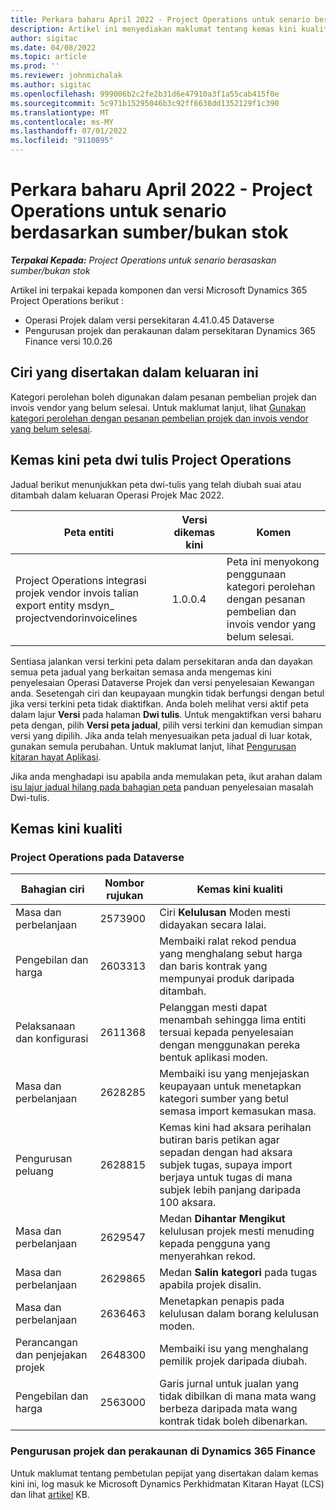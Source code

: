 ```yaml
---
title: Perkara baharu April 2022 - Project Operations untuk senario berdasarkan sumber/bukan stok
description: Artikel ini menyediakan maklumat tentang kemas kini kualiti yang tersedia dalam keluaran April 2022 Microsoft Dynamics 365 Project Operations untuk senario berasaskan sumber/bukan stok.
author: sigitac
ms.date: 04/08/2022
ms.topic: article
ms.prod: ''
ms.reviewer: johnmichalak
ms.author: sigitac
ms.openlocfilehash: 999006b2c2fe2b31d6e47910a3f1a55cab415f0e
ms.sourcegitcommit: 5c971b15295046b3c92ff6638dd1352129f1c390
ms.translationtype: MT
ms.contentlocale: ms-MY
ms.lasthandoff: 07/01/2022
ms.locfileid: "9110895"
---
```

# <a name="whats-new-april-2022---project-operations-for-resourcenon-stocked-based-scenarios"></a>Perkara baharu April 2022 - Project Operations untuk senario berdasarkan sumber/bukan stok

_**Terpakai Kepada:** Project Operations untuk senario berasaskan sumber/bukan stok_

Artikel ini terpakai kepada komponen dan versi Microsoft Dynamics 365 Project Operations berikut :

- Operasi Projek dalam versi persekitaran 4.41.0.45 Dataverse
- Pengurusan projek dan perakaunan dalam persekitaran Dynamics 365 Finance versi 10.0.26

## <a name="features-included-in-this-release"></a>Ciri yang disertakan dalam keluaran ini

Kategori perolehan boleh digunakan dalam pesanan pembelian projek dan invois vendor yang belum selesai. Untuk maklumat lanjut, lihat [Gunakan kategori perolehan dengan pesanan pembelian projek dan invois vendor yang belum selesai](../procurement/configure-procurement-categories.md).

## <a name="project-operations-dual-write-maps-updates"></a>Kemas kini peta dwi tulis Project Operations

Jadual berikut menunjukkan peta dwi-tulis yang telah diubah suai atau ditambah dalam keluaran Operasi Projek Mac 2022.

| Peta entiti | Versi dikemas kini | Komen |
| -------------- | ------------------- | ------------|
| Project Operations integrasi projek vendor invois talian export entity msdyn\_ projectvendorinvoicelines | 1.0.0.4 | Peta ini menyokong penggunaan kategori perolehan dengan pesanan pembelian dan invois vendor yang belum selesai. |

Sentiasa jalankan versi terkini peta dalam persekitaran anda dan dayakan semua peta jadual yang berkaitan semasa anda mengemas kini penyelesaian Operasi Dataverse Projek dan versi penyelesaian Kewangan anda. Sesetengah ciri dan keupayaan mungkin tidak berfungsi dengan betul jika versi terkini peta tidak diaktifkan. Anda boleh melihat versi aktif peta dalam lajur **Versi** pada halaman **Dwi tulis**. Untuk mengaktifkan versi baharu peta dengan, pilih **Versi peta jadual**, pilih versi terkini dan kemudian simpan versi yang dipilih. Jika anda telah menyesuaikan peta jadual di luar kotak, gunakan semula perubahan. Untuk maklumat lanjut, lihat [Pengurusan kitaran hayat Aplikasi](/dynamics365/fin-ops-core/dev-itpro/data-entities/dual-write/app-lifecycle-management).

Jika anda menghadapi isu apabila anda memulakan peta, ikut arahan dalam [isu lajur jadual hilang pada bahagian peta](/dynamics365/fin-ops-core/dev-itpro/data-entities/dual-write/dual-write-troubleshooting-finops-upgrades#missing-table-columns-issue-on-maps) panduan penyelesaian masalah Dwi-tulis.

## <a name="quality-updates"></a>Kemas kini kualiti

### <a name="project-operations-on-dataverse"></a>Project Operations pada Dataverse

| Bahagian ciri | Nombor rujukan | Kemas kini kualiti |
| ------------ | ---------------- | -------------- |
| Masa dan perbelanjaan | 2573900 | Ciri **Kelulusan** Moden mesti didayakan secara lalai. |
| Pengebilan dan harga | 2603313 | Membaiki ralat rekod pendua yang menghalang sebut harga dan baris kontrak yang mempunyai produk daripada ditambah. |
| Pelaksanaan dan konfigurasi | 2611368 | Pelanggan mesti dapat menambah sehingga lima entiti tersuai kepada penyelesaian dengan menggunakan pereka bentuk aplikasi moden. |
| Masa dan perbelanjaan | 2628285 | Membaiki isu yang menjejaskan keupayaan untuk menetapkan kategori sumber yang betul semasa import kemasukan masa. |
| Pengurusan peluang| 2628815 | Kemas kini had aksara perihalan butiran baris petikan agar sepadan dengan had aksara subjek tugas, supaya import berjaya untuk tugas di mana subjek lebih panjang daripada 100 aksara. |
| Masa dan perbelanjaan| 2629547 | Medan **Dihantar Mengikut** kelulusan projek mesti menuding kepada pengguna yang menyerahkan rekod. |
| Masa dan perbelanjaan| 2629865 | Medan **Salin kategori** pada tugas apabila projek disalin. |
| Masa dan perbelanjaan| 2636463 | Menetapkan penapis pada kelulusan dalam borang kelulusan moden. |
| Perancangan dan penjejakan projek | 2648300 | Membaiki isu yang menghalang pemilik projek daripada diubah. |
| Pengebilan dan harga | 2563000 | Garis jurnal untuk jualan yang tidak dibilkan di mana mata wang berbeza daripada mata wang kontrak tidak boleh dibenarkan. |

### <a name="project-management-and-accounting-in-dynamics-365-finance"></a>Pengurusan projek dan perakaunan di Dynamics 365 Finance

Untuk maklumat tentang pembetulan pepijat yang disertakan dalam kemas kini ini, log masuk ke Microsoft Dynamics Perkhidmatan Kitaran Hayat (LCS) dan lihat [artikel](https://fix.lcs.dynamics.com/Issue/Details?bugId=662864) KB.
